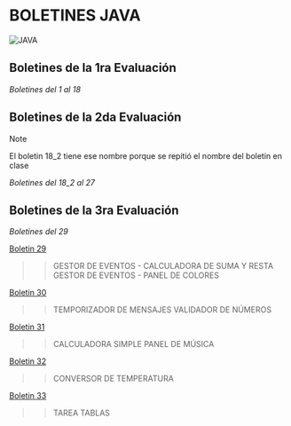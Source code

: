 # BOLETINES JAVA
![JAVA](https://cdn.computerhoy.com/sites/navi.axelspringer.es/public/media/image/2020/02/java-1866201.jpg?tf=3840x)

## Boletines de la 1ra Evaluación
_Boletines del 1 al 18_


## Boletines de la 2da Evaluación

>[!NOTE]
>El boletin 18_2 tiene ese nombre porque se repitió el nombre del boletin en clase

_Boletines del 18_2 al 27_


## Boletines de la 3ra Evaluación
_Boletines del 29_

[Boletin 29](https://github.com/SusanaSantosM/Programacion/tree/main/Boletin29)
>> GESTOR DE EVENTOS - CALCULADORA DE SUMA Y RESTA
>> GESTOR DE EVENTOS - PANEL DE COLORES

[Boletin 30](https://github.com/SusanaSantosM/Programacion/tree/main/Boletin30)
>> TEMPORIZADOR DE MENSAJES
>> VALIDADOR DE NÚMEROS

[Boletin 31](https://github.com/SusanaSantosM/Programacion/tree/main/Boletin31)
>> CALCULADORA SIMPLE
>> PANEL DE MÚSICA

[Boletin 32](https://github.com/SusanaSantosM/Programacion/tree/main/Boletin32)
>> CONVERSOR DE TEMPERATURA

[Boletin 33](https://github.com/SusanaSantosM/Programacion/tree/main/Boletin33)
>> TAREA TABLAS


